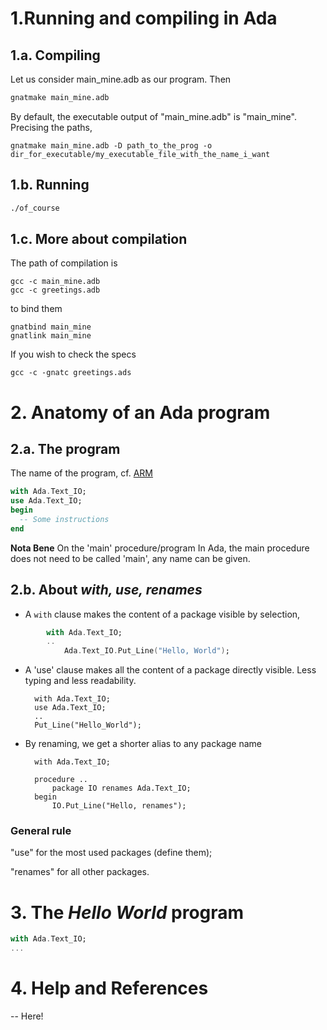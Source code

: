 # 1.Running and compiling in Ada

## 1.a. Compiling

Let us consider main_mine.adb as our program. Then
```bash
gnatmake main_mine.adb
```
By default, the executable output of "main_mine.adb" is "main_mine".
Precising the paths,

```shell
gnatmake main_mine.adb -D path_to_the_prog -o dir_for_executable/my_executable_file_with_the_name_i_want
```
## 1.b. Running
```Bash
./of_course
```

## 1.c. More about compilation

The path of compilation is
```shell
gcc -c main_mine.adb
gcc -c greetings.adb
```
to bind them
```shell
gnatbind main_mine
gnatlink main_mine
```
  
If you wish to check the specs
```shell
gcc -c -gnatc greetings.ads
```



# 2. Anatomy of an Ada program

## 2.a. The program

The name of the program, cf. [ARM](link_here)



```Ada
with Ada.Text_IO;
use Ada.Text_IO;
begin
  -- Some instructions
end
  ```


**Nota Bene** On the 'main' procedure/program
In Ada, the main procedure does not need to be called 'main', any name can be given.


## 2.b. About *with, use, renames*

- A ```with``` clause makes the content of a package visible by selection,
```Ada
        with Ada.Text_IO;
        ..
            Ada.Text_IO.Put_Line("Hello, World");
 ```
            
- A 'use' clause makes all the content of a package directly visible. Less typing and less readability.

        with Ada.Text_IO;
        use Ada.Text_IO;
        ..
        Put_Line("Hello_World");
    

- By renaming, we get a shorter alias to any package name

        with Ada.Text_IO;
        
        procedure ..
            package IO renames Ada.Text_IO;
        begin
            IO.Put_Line("Hello, renames");
            


### General rule
"use" for the most used packages (define them);

"renames" for all other packages.


# 3. The *Hello World* program

```Ada
with Ada.Text_IO;
...
```


# 4. Help and References
-- Here!
